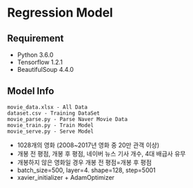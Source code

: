 # Regression Model

## Requirement
* Python 3.6.0
* Tensorflow 1.2.1
* BeautifulSoup 4.4.0

## Model Info
```
movie_data.xlsx - All Data
dataset.csv - Training DataSet
movie_parse.py - Parse Naver Movie Data
movie_train.py - Train Model
movie_serve.py - Serve Model
```

* 1028개의 영화 (2008~2017년 영화 중 20만 관객 이상)
* 개봉 전 평점, 개봉 후 평점, 네이버 뉴스 기사 개수, 4대 배급사 유무
* 개봉하지 않은 영화일 경우 개봉 전 평점=개봉 후 평점
* batch_size=500, layer=4. shape=128, step=5001 
* xavier_initializer + AdamOptimizer